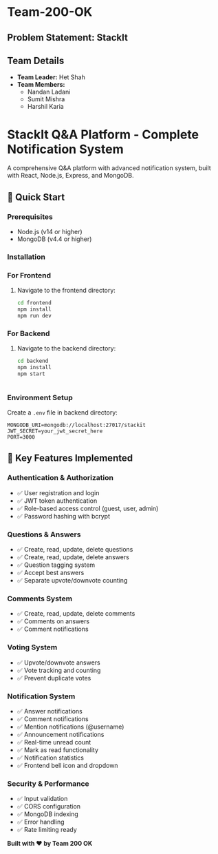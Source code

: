 # Team-200-OK

## Problem Statement: StackIt


## Team Details

- **Team Leader:** Het Shah
- **Team Members:** 
  - Nandan Ladani
  - Sumit Mishra
  - Harshil Karia

# StackIt Q&A Platform - Complete Notification System

A comprehensive Q&A platform with advanced notification system, built with React, Node.js, Express, and MongoDB.



## 🚀 **Quick Start**

### **Prerequisites**
- Node.js (v14 or higher)
- MongoDB (v4.4 or higher)

### **Installation**

### For Frontend
1. Navigate to the frontend directory:
   ```bash
   cd frontend
   npm install
   npm run dev

### For Backend
1. Navigate to the backend directory:
   ```bash
   cd backend
   npm install
   npm start



### **Environment Setup**
Create a `.env` file in backend directory:
```env
MONGODB_URI=mongodb://localhost:27017/stackit
JWT_SECRET=your_jwt_secret_here
PORT=3000
```


## 🔧 **Key Features Implemented**

### **Authentication & Authorization**
- ✅ User registration and login
- ✅ JWT token authentication
- ✅ Role-based access control (guest, user, admin)
- ✅ Password hashing with bcrypt

### **Questions & Answers**
- ✅ Create, read, update, delete questions
- ✅ Create, read, update, delete answers
- ✅ Question tagging system
- ✅ Accept best answers
- ✅ Separate upvote/downvote counting

### **Comments System** 
- ✅ Create, read, update, delete comments
- ✅ Comments on answers
- ✅ Comment notifications

### **Voting System**
- ✅ Upvote/downvote answers
- ✅ Vote tracking and counting
- ✅ Prevent duplicate votes

### **Notification System**
- ✅ Answer notifications
- ✅ Comment notifications
- ✅ Mention notifications (@username)
- ✅ Announcement notifications
- ✅ Real-time unread count
- ✅ Mark as read functionality
- ✅ Notification statistics
- ✅ Frontend bell icon and dropdown


### **Security & Performance**
- ✅ Input validation
- ✅ CORS configuration
- ✅ MongoDB indexing
- ✅ Error handling
- ✅ Rate limiting ready


**Built with ❤️ by Team 200 OK** 
